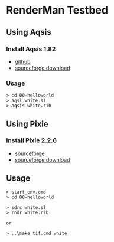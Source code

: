 # RenderMan Testbed


## Using Aqsis

### Install Aqsis 1.82

* [github][1]
* [sourceforge download][2] 

### Usage

```
> cd 00-helloworld
> aqsl white.sl
> aqsis white.rib
```


## Using Pixie

### Install Pixie 2.2.6

* [sourceforge][3]
* [sourceforge download][4]

## Usage

```
> start_env.cmd
> cd 00-helloworld

> sdrc white.sl
> rndr white.rib

or

> ..\make_tif.cmd white 
```


[1]:https://github.com/aqsis/aqsis
[2]:https://sourceforge.net/projects/aqsis/files/aqsis-windows/
[3]:https://sourceforge.net/projects/pixie/
[4]:https://sourceforge.net/projects/pixie/files/pixie/Pixie%202.2.6/
